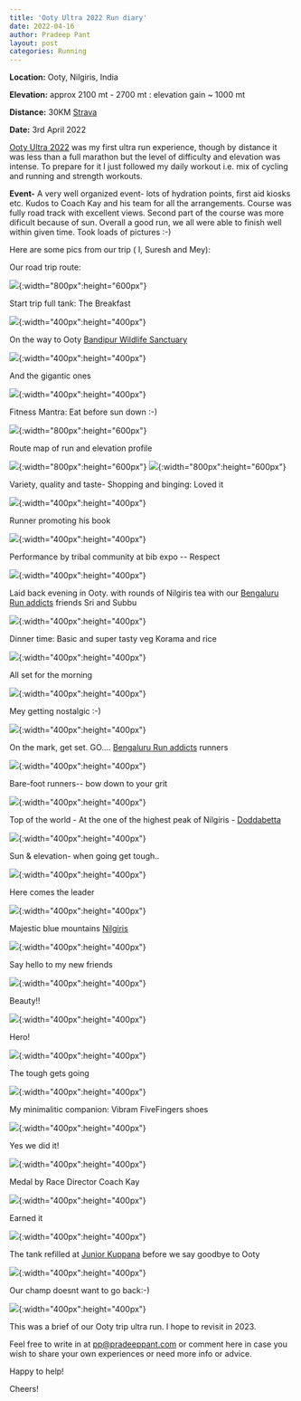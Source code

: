 ```yaml
---
title: 'Ooty Ultra 2022 Run diary'
date: 2022-04-16
author: Pradeep Pant
layout: post
categories: Running
---
```


**Location:** Ooty, Nilgiris, India

**Elevation:** approx 2100 mt - 2700 mt : elevation gain ~ 1000 mt

**Distance:** 30KM [Strava](https://www.strava.com/activities/6927215764)

**Date:** 3rd April 2022

[Ooty Ultra 2022](https://ootyultra.kfita.in/) was my first ultra run experience, though by distance it was less than a full marathon but the level of difficulty and elevation was intense.
To prepare for it I just followed my daily workout i.e. mix of cycling and running and strength workouts. 

**Event-** A very well organized event- lots of hydration points, first aid kiosks etc. Kudos to Coach Kay and his team for all the arrangements. Course was fully road track with excellent views. Second part of the course was more dificult because of sun. 
Overall a good run, we all were able to finish well within given time. Took loads of pictures :-) 

Here are some pics from our trip ( I, Suresh and Mey):

Our road trip route:


![](/data/images/travel/ooty_ultra_trip_2022/blr-ooty-route.png){:width="800px":height="600px"}

Start trip full tank: The Breakfast

![](/data/images/travel/ooty_ultra_trip_2022/ooty_ultra_2022_pic1.jpg){:width="400px":height="400px"}


On the way to Ooty [Bandipur Wildlife Sanctuary](https://en.wikipedia.org/wiki/Bandipur_National_Park) 


![](/data/images/travel/ooty_ultra_trip_2022/ooty_ultra_2022_pic21.jpg){:width="400px":height="400px"}


And the gigantic ones


![](/data/images/travel/ooty_ultra_trip_2022/ooty_ultra_2022_pic39.jpg){:width="400px":height="400px"}


Fitness Mantra: Eat before sun down :-)


![](/data/images/travel/ooty_ultra_trip_2022/ooty_ultra_2022_pic10.jpg){:width="800px":height="600px"}


Route map of run and elevation profile

![](/data/images/travel/ooty_ultra_trip_2022/ooty_ultra_2022_pic13.jpg){:width="800px":height="600px"}
![](/data/images/travel/ooty_ultra_trip_2022/elevation_profile.png){:width="800px":height="600px"}

Variety, quality and taste- Shopping and binging: Loved it


![](/data/images/travel/ooty_ultra_trip_2022/ooty_ultra_2022_pic22.jpg){:width="400px":height="400px"}


Runner promoting his book 


![](/data/images/travel/ooty_ultra_trip_2022/ooty_ultra_2022_pic23.jpg){:width="400px":height="400px"}


Performance by tribal community at bib expo -- Respect


![](/data/images/travel/ooty_ultra_trip_2022/ooty_ultra_2022_pic31.jpg){:width="400px":height="400px"}


Laid back evening in Ooty. with rounds of Nilgiris tea with our [Bengaluru Run addicts](https://www.runaddicts.in/) friends Sri and Subbu


![](/data/images/travel/ooty_ultra_trip_2022/ooty_ultra_2022_pic15.jpg){:width="400px":height="400px"}


Dinner time: Basic and super tasty veg Korama and rice


![](/data/images/travel/ooty_ultra_trip_2022/ooty_ultra_2022_pic2.jpg){:width="400px":height="400px"}


All set for the morning 


![](/data/images/travel/ooty_ultra_trip_2022/ooty_ultra_2022_pic33.jpg){:width="400px":height="400px"}


Mey getting nostalgic :-)


![](/data/images/travel/ooty_ultra_trip_2022/ooty_ultra_2022_pic11.jpg){:width="400px":height="400px"}


On the mark, get set. GO.... [Bengaluru Run addicts](https://www.runaddicts.in/) runners


![](/data/images/travel/ooty_ultra_trip_2022/ooty_ultra_2022_pic3.jpg){:width="400px":height="400px"}



Bare-foot runners-- bow down to your grit


![](/data/images/travel/ooty_ultra_trip_2022/ooty_ultra_2022_pic5.jpg){:width="400px":height="400px"}


Top of the world - At the one of the highest peak of Nilgiris - [Doddabetta](https://nilgiris.nic.in/tourist-place/doddabetta-ooty)


![](/data/images/travel/ooty_ultra_trip_2022/ooty_ultra_2022_pic7.jpg){:width="400px":height="400px"}


Sun & elevation- when going get tough.. 


![](/data/images/travel/ooty_ultra_trip_2022/ooty_ultra_2022_pic4.jpg){:width="400px":height="400px"}


Here comes the leader 


![](/data/images/travel/ooty_ultra_trip_2022/ooty_ultra_2022_pic26.jpg){:width="400px":height="400px"}


Majestic blue mountains [Nilgiris](https://nilgiris.nic.in/)


![](/data/images/travel/ooty_ultra_trip_2022/ooty_ultra_2022_pic27.jpg){:width="400px":height="400px"}


Say hello to my new friends 


![](/data/images/travel/ooty_ultra_trip_2022/ooty_ultra_2022_pic29.jpg){:width="400px":height="400px"}


Beauty!!


![](/data/images/travel/ooty_ultra_trip_2022/ooty_ultra_2022_pic34.jpg){:width="400px":height="400px"}


Hero! 


![](/data/images/travel/ooty_ultra_trip_2022/ooty_ultra_2022_pic35.jpg){:width="400px":height="400px"}


The tough gets going 


![](/data/images/travel/ooty_ultra_trip_2022/ooty_ultra_2022_pic14.jpg){:width="400px":height="400px"}


My minimalitic companion: Vibram FiveFingers shoes


![](/data/images/travel/ooty_ultra_trip_2022/ooty_ultra_2022_pic40.jpg){:width="400px":height="400px"}


Yes we did it!


![](/data/images/travel/ooty_ultra_trip_2022/ooty_ultra_2022_pic37.jpg){:width="400px":height="400px"}


Medal by Race Director Coach Kay


![](/data/images/travel/ooty_ultra_trip_2022/ooty_ultra_2022_pic42.jpg){:width="400px":height="400px"}


Earned it


![](/data/images/travel/ooty_ultra_trip_2022/ooty_ultra_2022_pic6.jpg){:width="400px":height="400px"}


The tank refilled at [Junior Kuppana](https://www.tripadvisor.in/Restaurant_Review-g297679-d17778553-Reviews-Junior_Kuppanna_Ooty-Ooty_Udhagamandalam_The_Nilgiris_District_Tamil_Nadu.html) before we say goodbye to Ooty 


![](/data/images/travel/ooty_ultra_trip_2022/ooty_ultra_2022_pic9.jpg){:width="400px":height="400px"}


Our champ doesnt want to go back:-)


![](/data/images/travel/ooty_ultra_trip_2022/ooty_ultra_2022_pic12.jpg){:width="400px":height="400px"}




This was a brief of our Ooty trip ultra run. I hope to revisit in 2023. 


Feel free to write in at [pp@pradeeppant.com](mailto:pp@pradeeppant.com) or comment here in case you wish to share your own experiences or need more info or advice.



Happy to help! 


Cheers!

